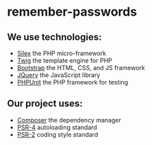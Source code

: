# remember-passwords

## We use technologies: ##
* [Silex](http://silex.sensiolabs.org/) the PHP micro-framework
* [Twig](http://twig.sensiolabs.org/) the template engine for PHP
* [Bootstrap](http://getbootstrap.com/) the HTML, CSS, and JS framework
* [JQuery](http://jquery.com/) the JavaScript library
* [PHPUnit](https://phpunit.de/) the PHP framework for testing

## Our project uses: ##
* [Composer](https://getcomposer.org/) the dependency manager
* [PSR-4](http://www.php-fig.org/psr/psr-4/) autoloading standard
* [PSR-2](http://www.php-fig.org/psr/psr-2/) coding style standard